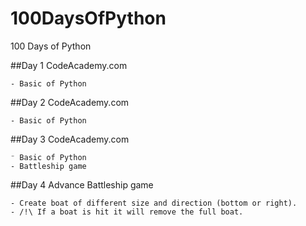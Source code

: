 # 100DaysOfPython
100 Days of Python

##Day 1
    CodeAcademy.com

    - Basic of Python

##Day 2
    CodeAcademy.com

    - Basic of Python

##Day 3
    CodeAcademy.com

    ⁻ Basic of Python
    - Battleship game
##Day 4
    Advance Battleship game

    - Create boat of different size and direction (bottom or right).
    - /!\ If a boat is hit it will remove the full boat.
